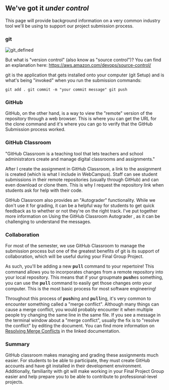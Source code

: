 <h2>We've got it <i>under control</i></h2>
<p>This page will provide background information on a very common industry tool we'll be using to support our project submission process.</p>

<h3>git</h3>

![git_defined](https://github.com/user-attachments/assets/f3581fd2-d71e-4f60-8580-89ec393ba9d7)

But what is "version control" (also know as "source control")? You can find an explanation here: https://aws.amazon.com/devops/source-control/

git is the application that gets installed onto your computer (git Setup) and is what's being "invoked" when you run the submission commands:

<code>git add .
git commit -m "your commit message"
git push
</code>

<h3>GitHub</h3>

GitHub, on the other hand, is a way to view the "remote" version of the repository through a web browser. This is where you can get the URL for the clone command and it's where you can go to verify that the GitHub Submission process worked.

<h3>GitHub Classroom</h3>

"GitHub Classroom is a teaching tool that lets teachers and school administrators create and manage digital classrooms and assignments."

After I create the assignment in GitHub Classroom, a link to the assignment is created (which is what I include in WebCampus). Staff can see student submissions in their remote repositories (usually through GitHub) and can even download or clone them. This is why I request the repository link when students ask for help with their code.

GitHub Classroom also provides an "Autograder" functionality. While we don't use it for grading, it can be a helpful way for students to get quick feedback as to whether or not they're on the right track. I've put together more information on Using the GitHub Classroom Autograder , as it can be challenging to understand the messages.

<h3>Collaboration</h3>

For most of the semester, we use GitHub Classroom to manage the submission process but one of the greatest benefits of git is its support of collaboration, which will be useful during your Final Group Project. 

As such, you'll be adding a new <strong><span style="font-family: 'courier new', courier;">pull</span></strong> command to your repertoire! This command allows you to incorporates changes from a remote repository into your local repository. This means that if your groupmate <strong><span style="font-family: 'courier new', courier;">push</span></strong>es something, you can use the <strong><span style="font-family: 'courier new', courier;">pull</span></strong> command to easily get those changes onto your computer. This is the most basic process for most software engineering!

Throughout this process of <strong><span style="font-family: 'courier new', courier;">push</span></strong>ing and <strong><span style="font-family: 'courier new', courier;">pull</span></strong>ing, it's very common to encounter something called a "merge conflict". Although many things can cause a merge conflict, you would probably encounter it when multiple people try changing the same line in the same file. If you see a message in the terminal window about a "merge conflict", usually the fix is to "resolve the conflict" by editing the document. You can find more information on <a title="Resolving Merge Conflicts" href="https://docs.github.com/en/pull-requests/collaborating-with-pull-requests/addressing-merge-conflicts/resolving-a-merge-conflict-using-the-command-line">Resolving Merge Conflicts</a> in the linked documentation.

<h3>Summary</h3>

GitHub classroom makes managing and grading these assignments much easier. For students to be able to participate, they must create GitHub accounts and have git installed in their development environment. Additionally, familiarity with git will make working in your Final Project Group easier and help prepare you to be able to contribute to professional-level projects.
